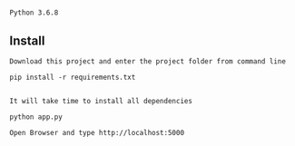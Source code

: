 # 



```
Python 3.6.8
```
## Install

```
Download this project and enter the project folder from command line

```

```
pip install -r requirements.txt

```

```

It will take time to install all dependencies 

```

```
python app.py

```

```
Open Browser and type http://localhost:5000

```
